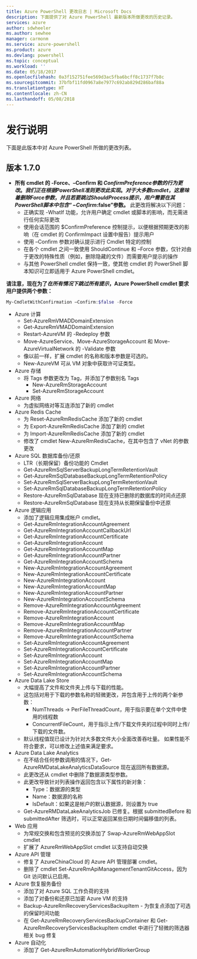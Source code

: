 ```yaml
---
title: Azure PowerShell 更改日志 | Microsoft Docs
description: 下面提供了对 Azure PowerShell 最新版本所做更改的历史记录。
services: azure
author: sdwheeler
ms.author: sewhee
manager: carmonm
ms.service: azure-powershell
ms.product: azure
ms.devlang: powershell
ms.topic: conceptual
ms.workload: ''
ms.date: 05/18/2017
ms.openlocfilehash: 0a3f152751fee569d3ac5fba6bcff8c1737f7b8c
ms.sourcegitcommit: 37bfbf11fd0967a8e7977c692ab829d286baf88a
ms.translationtype: HT
ms.contentlocale: zh-CN
ms.lasthandoff: 05/08/2018
---
```

# <a name="release-notes"></a>发行说明

下面是此版本中对 Azure PowerShell 所做的更改列表。

## <a name="version-170"></a>版本 1.7.0

* **所有 cmdlet 的 -Force、–Confirm 和 $ConfirmPreference 参数的行为更改。我们正在根据 PowerShell 准则更改此实现。对于大多数 cmdlet，这意味着删除 Force 参数，并且若要跳过 ShouldProcess 提示，用户需要在其 PowerShell 脚本中包含“-Confirm:$false”参数。** 此更改将解决以下问题：
  - 正确实现 -WhatIf 功能，允许用户确定 cmdlet 或脚本的影响，而无需进行任何实际更改
  - 使用会话范围的 $ConfirmPreference 控制提示，以便根据预期更改的影响（在 cmdlet 的 ConfirmImpact 设置中报告）提示用户
  - 使用 –Confirm 参数对确认提示进行 Cmdlet 特定的控制
  - 在各个 cmdlet 之间一致使用 ShouldContinue 和 –Force 参数，仅针对由于更改的特殊性质（例如，删除隐藏的文件）而需要用户提示的操作
  - 与其他 PowerShell cmdlet 保持一致，使其他 cmdlet 的 PowerShell 脚本知识可立即适用于 Azure PowerShell cmdlet。

**请注意，现在为了*在所有情况下跳过所有提示*，Azure PowerShell cmdlet 要求用户提供两个参数：**
```powershell
My-CmdletWithConfirmation –Confirm:$false -Force
```
* Azure 计算
  - Set-AzureRmVMADDomainExtension
  - Get-AzureRmVMADDomainExtension
  - Restart-AzureVM 的 -Redeploy 参数
  - Move-AzureService、Move-AzureStorageAccount 和 Move-AzureVirtualNetwork 的 -Validate 参数
  - 像以前一样，扩展 cmdlet 的名称和版本参数是可选的。
  - New-AzureVM 可从 VM 对象中获取许可证类型。
* Azure 存储
  - 将 Tags 参数更改为 Tag，并添加了参数别名 Tags
    + New-AzureRmStorageAccount
    + Set-AzureRmStorageAccount
* Azure 网络
  - 为虚拟网络对等互连添加了新的 cmdlet
* Azure Redis Cache
  - 为 Reset-AzureRmRedisCache 添加了新的 cmdlet
  - 为 Export-AzureRmRedisCache 添加了新的 cmdlet
  - 为 Import-AzureRmRedisCache 添加了新的 cmdlet
  - 修改了 cmdlet New-AzureRmRedisCache，在其中包含了 vNet 的参数更改
* Azure SQL 数据库备份/还原
  - LTR（长期保留）备份功能的 Cmdlet
  - Get-AzureRmSqlServerBackupLongTermRetentionVault
  - Get-AzureRmSqlDatabaseBackupLongTermRetentionPolicy
  - Set-AzureRmSqlServerBackupLongTermRetentionVault
  - Set-AzureRmSqlDatabaseBackupLongTermRetentionPolicy
  - Restore-AzureRmSqlDatabase 现在支持已删除的数据库的时间点还原
  - Restore-AzureRmSqlDatabase 现在支持从长期保留备份中还原
* Azure 逻辑应用
  - 添加了逻辑应用集成帐户 cmdlet。
  - Get-AzureRmIntegrationAccountAgreement
  - Get-AzureRmIntegrationAccountCallbackUrl
  - Get-AzureRmIntegrationAccountCertificate
  - Get-AzureRmIntegrationAccount
  - Get-AzureRmIntegrationAccountMap
  - Get-AzureRmIntegrationAccountPartner
  - Get-AzureRmIntegrationAccountSchema
  - New-AzureRmIntegrationAccountAgreement
  - New-AzureRmIntegrationAccountCertificate
  - New-AzureRmIntegrationAccount
  - New-AzureRmIntegrationAccountMap
  - New-AzureRmIntegrationAccountPartner
  - New-AzureRmIntegrationAccountSchema
  - Remove-AzureRmIntegrationAccountAgreement
  - Remove-AzureRmIntegrationAccountCertificate
  - Remove-AzureRmIntegrationAccount
  - Remove-AzureRmIntegrationAccountMap
  - Remove-AzureRmIntegrationAccountPartner
  - Remove-AzureRmIntegrationAccountSchema
  - Set-AzureRmIntegrationAccountAgreement
  - Set-AzureRmIntegrationAccountCertificate
  - Set-AzureRmIntegrationAccount
  - Set-AzureRmIntegrationAccountMap
  - Set-AzureRmIntegrationAccountPartner
  - Set-AzureRmIntegrationAccountSchema
* Azure Data Lake Store
  - 大幅提高了文件和文件夹上传与下载的性能。
  - 这包括对用于下载的参数名称的轻微更改，并包含用于上传的两个新参数：
    + NumThreads -> PerFileThreadCount，用于指示要在单个文件中使用的线程数
    + ConcurrentFileCount，用于指示上传/下载文件夹的过程中同时上传/下载的文件数。
  - 默认线程值现已设计为针对大多数文件大小全面改善吞吐量。 如果性能不符合要求，可以修改上述值来满足要求。
* Azure Data Lake Analytics
  - 在不结合任何参数调用的情况下，Get-AzureRMDataLakeAnalyticsDataSource 现在返回所有数据源。
  - 此更改还从 cmdlet 中删除了数据源类型参数。
  - 此更改导致针对列表操作返回包含以下属性的新对象：
    + Type：数据源的类型
    + Name：数据源的名称
    + IsDefault：如果这是帐户的默认数据源，则设置为 true
  - Get-AzureRMDataLakeAnalyticsJob 已修复。根据 submittedBefore 和 submittedAfter 筛选时，可以正常返回某些日期时间偏移值的列表。
* Web 应用
  - 为常规交换和包含预览的交换添加了 Swap-AzureRmWebAppSlot cmdlet
  - 扩展了 AzureRmWebAppSlot cmdlet 以支持自动交换
* Azure API 管理
  - 修复了 AzureChinaCloud 的 Azure API 管理部署 cmdlet。
  - 删除了 cmdlet Set-AzureRmApiManagementTenantGitAccess，因为 Git 访问默认已启用。
* Azure 恢复服务备份
  - 添加了对 Azure SQL 工作负荷的支持
  - 添加了对备份和还原已加密 Azure VM 的支持
  - Backup-AzureRmRecoveryServicesBackupItem - 为恢复点添加了可选的保留时间功能
  - 在 Get-AzureRmRecoveryServicesBackupContainer 和 Get-AzureRmRecoveryServicesBackupItem cmdlet 中进行了轻微的筛选器相关 bug 修复
* Azure 自动化
  - 添加了 Get-AzureRmAutomationHybridWorkerGroup
